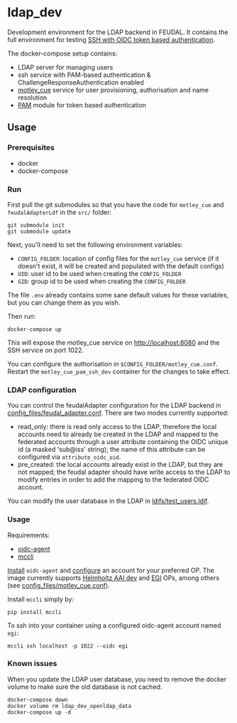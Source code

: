 # ldap_dev

Development environment for the LDAP backend in FEUDAL. It contains the full environment for testing [SSH with OIDC token based authentication](https://github.com/EOSC-synergy/ssh-oidc).

The docker-compose setup contains:
- LDAP server for managing users
- ssh service with PAM-based authentication & ChallengeResponseAuthentication enabled
- [motley_cue](https://github.com/dianagudu/motley_cue) service for user provisioning, authorisation and name resolution
- [PAM](https://git.man.poznan.pl/stash/scm/pracelab/pam.git) module for token based authentication

## Usage

### Prerequisites
- docker
- docker-compose

### Run

First pull the git submodules so that you have the code for `motley_cue` and `feudalAdapterLdf` in the `src/` folder:

```
git submodule init
git submodule update
```

Next, you'll need to set the following environment variables:

- `CONFIG_FOLDER`: location of config files for the `motley_cue` service (if it doesn't exist, it will be created and populated with the default configs)
- `UID`: user id to be used when creating the `CONFIG_FOLDER`
- `GID`: group id to be used when creating the `CONFIG_FOLDER`

The file `.env` already contains some sane default values for these variables, but you can change them as you wish.

Then run:
```
docker-compose up
```

This will expose the motley_cue service on [http://localhost:8080](http://localhost:8080) and the SSH service on port 1022.

You can configure the authorisation in `$CONFIG_FOLDER/motley_cue.conf`. Restart the `motley_cue_pam_ssh_dev` container for the changes to take effect.


### LDAP configuration

You can control the feudalAdapter configuration for the LDAP backend in [config_files/feudal_adapter.conf](config_files/feudal_adapter.conf#L207). There are two modes currently supported:

- read_only: there is read only access to the LDAP, therefore the local accounts
    need to already be created in the LDAP and mapped to the federated accounts through a user 
    attribute containing the OIDC unique id (a masked 'sub@iss' string); the name of this attribute
    can be configured via `attribute_oidc_uid`.
- pre_created: the local accounts already exist in the LDAP, but they are not mapped;
    the feudal adapter should have write access to the LDAP to modify entries in
    order to add the mapping to the federated OIDC account.

You can modify the user database in the LDAP in [ldifs/test_users.ldif](ldifs/test_users.ldif).


### Usage

Requirements:
- [oidc-agent](https://github.com/indigo-dc/oidc-agent)
- [mccli](https://github.com/dianagudu/mccli)

[Install](https://indigo-dc.gitbook.io/oidc-agent/installation/install) `oidc-agent` and [configure](https://indigo-dc.gitbook.io/oidc-agent/user/oidc-gen) an account for your preferred OP. The image currently supports [Helmholtz AAI dev](https://login-dev.helmholtz.de/oauth2) and [EGI](https://aai.egi.eu/oidc) OPs, among others (see [config_files/motley_cue.conf](config_files/motley_cue.conf)).

Install `mccli` simply by:
```
pip install mccli
```

To ssh into your container using a configured oidc-agent account named `egi`:
```
mccli ssh localhost -p 1022 --oidc egi
```

### Known issues

When you update the LDAP user database, you need to remove the docker volume to make sure the old database is not cached:

```
docker-compose down
docker volume rm ldap_dev_openldap_data
docker-compose up -d
```